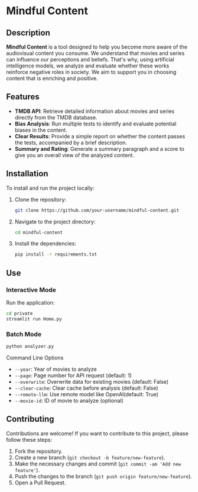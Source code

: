 # Mindful Content

## Description
**Mindful Content** is a tool designed to help you become more aware of the audiovisual content you consume. We understand that movies and series can influence our perceptions and beliefs. That's why, using artificial intelligence models, we analyze and evaluate whether these works reinforce negative roles in society. We aim to support you in choosing content that is enriching and positive.

## Features
- **TMDB API**: Retrieve detailed information about movies and series directly from the TMDB database.
- **Bias Analysis**: Run multiple tests to identify and evaluate potential biases in the content.
- **Clear Results**: Provide a simple report on whether the content passes the tests, accompanied by a brief description.
- **Summary and Rating**: Generate a summary paragraph and a score to give you an overall view of the analyzed content.

## Installation
To install and run the project locally:

1. Clone the repository:
    ```sh
    git clone https://github.com/your-username/mindful-content.git
    ```
2. Navigate to the project directory:
    ```sh
    cd mindful-content
    ```
3. Install the dependencies:
    ```sh
    pip install -r requirements.txt
    ```

## Use

### Interactive Mode
Run the application:
```sh
cd private
streamlit run Home.py
```

### Batch Mode
```sh
python analyzer.py
```

Command Line Options

* `--year`: Year of movies to analyze
* `--page`: Page number for API request (default: 1)
* `--overwrite`: Overwrite data for existing movies (default: False)
* `--clear-cache`: Clear cache before analysis (default: False)
* `--remote-llm`: Use remote model like OpenAI(default: True)
* `--movie-id`: ID of movie to analyze (optional)

## Contributing

Contributions are welcome! If you want to contribute to this project, please follow these steps:

1. Fork the repository.
2. Create a new branch (`git checkout -b feature/new-feature`).
3. Make the necessary changes and commit (`git commit -am 'Add new feature'`).
4. Push the changes to the branch (`git push origin feature/new-feature`).
5. Open a Pull Request.
